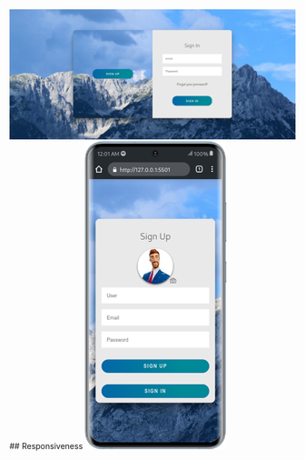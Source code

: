 
<img src="https://github.com/jaycode8/users-form/blob/main/resources/sample.png" alt="sampleform" />
## Responsiveness 
<img src="https://github.com/jaycode8/users-form/blob/main/resources/mobile.png" alt="sampleform" />
